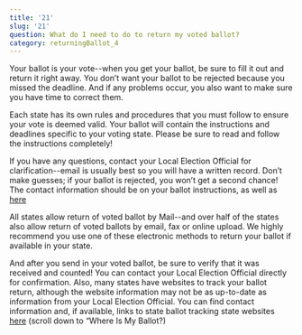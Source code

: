 ```yaml
---
title: '21'
slug: '21'
question: What do I need to do to return my voted ballot?
category: returningBallot_4
---
```

Your ballot is your vote--when you get your ballot, be sure to fill it out and return it right away. You don’t want your ballot to be rejected because you missed the deadline. And if any problems occur, you also want to make sure you have time to correct them.

Each state has its own rules and procedures that you must follow to ensure your vote is deemed valid. Your ballot will contain the instructions and deadlines specific to your voting state. Please be sure to read and follow the instructions completely! 

If you have any questions, contact your Local Election Official for clarification--email is usually best so you will have a written record. Don’t make guesses; if your ballot is rejected, you won’t get a second chance! The contact information should be on your ballot instructions, as well as [here](/states)

All states allow return of voted ballot by Mail--and over half of the states also allow return of voted ballots by email, fax or online upload. We highly recommend you use one of these electronic methods to return your ballot if available in your state. 

And after you send in your voted ballot, be sure to verify that it was received and counted! You can contact your Local Election Official directly for confirmation. Also, many states have websites to track your ballot return, although the website information may not be as up-to-date as information from your Local Election Official. You can find contact information and, if available, links to state ballot tracking state websites [here](/states) (scroll down to  “Where Is My Ballot?)


